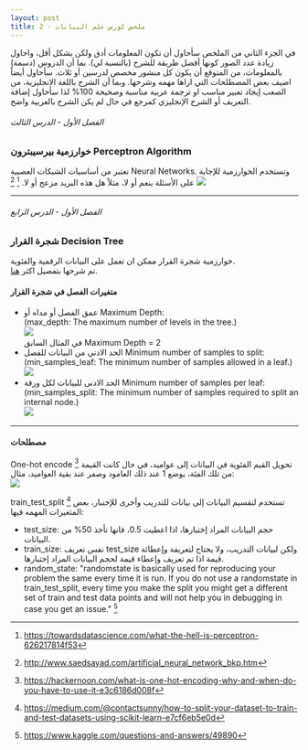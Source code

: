 ```yaml
---  
layout: post
title: ملخص كورس علم البيانات - 2
---  
```


في الجزء الثاني من الملخص سأحاول أن تكون المعلومات أدق ولكن بشكل أقل، واحاول زيادة عدد الصور كونها أفضل طريقة للشرح (بالنسبة لي). بما أن الدروس (دسمة) بالمعلومات، من المتوقع أن يكون كل منشور مخصص لدرسين أو ثلاث. سأحاول أيضاً اضيف بعض المصطلحات التي اراها مهمه وشرحها. وبما أن الشرح باللغة الانجليزية، من الصعب إيجاد تعبير مناسب او ترجمة عربية مناسبة وصحيحة 100% لذا سأحاول إضافة التعريف أو الشرح الإنجليزي كمرجع في حال لم يكن الشرح بالعربية واضح.  

###### الفصل الأول - الدرس الثالث  
### خوارزمية بيرسيبترون Perceptron Algorithm  
تعتبر من أساسيات الشبكات العصبية Neural Networks. وتستخدم الخوارزمية للإجابة على الأسئلة بنعم أو لا، مثلاً هل هذه البريد مزعج أو لا. [^1] [^2]
![](https://alioh.github.io/images/2019-3-15/perceptron.png) 

------

###### الفصل الأول - الدرس الرابع  
### شجرة القرار Decision Tree
خوارزمية شجرة القرار ممكن ان تعمل على البيانات الرقمية والفئوية.  
تم شرحها بتفصيل اكثر [هنا](https://alioh.github.io/Machine-Learning-for-Everyone-3/).  

#### متغيرات الفصل في شجرة القرار
- عمق الفصل أو مداه أو Maximum Depth:  
(max_depth: The maximum number of levels in the tree.)  
![](https://alioh.github.io/images/2019-2-11/11.png)  
في المثال السابق Maximum Depth = 2  
- الحد الادنى من البيانات للفصل Minimum number of samples to split:  
(min_samples_leaf: The minimum number of samples allowed in a leaf.)  
![](https://alioh.github.io/images/2019-3-15/min-samples-split.png)  
- الحد الادنى للبيانات لكل ورقة Minimum number of samples per leaf:
(min_samples_split: The minimum number of samples required to split an internal node.)  
![](https://alioh.github.io/images/2019-3-15/screen-shot-2018-01-06-at-9.41.01-pm.png)

------

#### مصطلحات

One-hot encode [^3]
تحويل القيم الفئوية في البيانات إلى عواميد، في حال كانت القيمة من تلك الفئة، يوضع 1 عند ذلك العامود وصفر عند بقية العواميد، مثال:  
![](https://alioh.github.io/images/2019-3-15/one-hot-encoding.jpeg)

train_test_split [^4]
تستخدم لتقسيم البيانات إلى بيانات للتدريب وأخرى للإختبار، بعض المتغيرات المهمه فيها:
- test_size: حجم البيانات المراد إختبارها، اذا اعطيت 0.5، فانها تأخذ 50% من البيانات.
- train_size: نفس تعريف test_size ولكن لبيانات التدريب، ولا يحتاج لتعريفة وإعطائة قيمة اذا تم تعريف وإعطاء قيمة لحجم البيانات المراد إختبارها.
- random_state: "randomstate is basically used for reproducing your problem the same every time it is run. If you do not use a randomstate in train_test_split, every time you make the split you might get a different set of train and test data points and will not help you in debugging in case you get an issue." [^5]


[^1]: <https://towardsdatascience.com/what-the-hell-is-perceptron-626217814f53>
[^2]: <http://www.saedsayad.com/artificial_neural_network_bkp.htm>
[^3]: <https://hackernoon.com/what-is-one-hot-encoding-why-and-when-do-you-have-to-use-it-e3c6186d008f>
[^4]: <https://medium.com/@contactsunny/how-to-split-your-dataset-to-train-and-test-datasets-using-scikit-learn-e7cf6eb5e0d>
[^5]: <https://www.kaggle.com/questions-and-answers/49890>